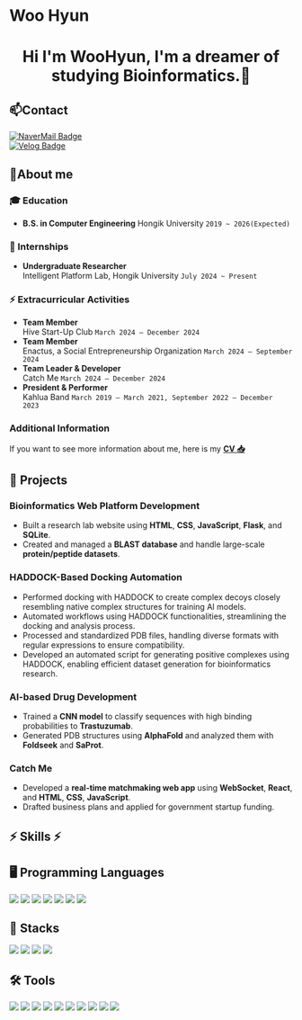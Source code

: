 # Woo Hyun

<div align="center">

# Hi I'm WooHyun, I'm a dreamer of studying Bioinformatics.👋

</div>

## 📫Contact
[![NaverMail Badge](https://img.shields.io/badge/-NaverMail-03C75A?style=flat-square&logo=Naver&logoColor=white)](mailto:jwh990727@naver.com)  
[![Velog Badge](https://img.shields.io/badge/-Velog-20C997?style=flat-square&logo=Velog&logoColor=white)](https://velog.io/@jwh1802/posts)  

## 🔭About me

### :mortar_board: Education
- **B.S. in Computer Engineering**
  Hongik University `2019 ~ 2026(Expected)`
  
### 🔭 Internships
- **Undergraduate Researcher**  
  Intelligent Platform Lab, Hongik University `July 2024 ~ Present`  

### ⚡ Extracurricular Activities  
- **Team Member**  
  Hive Start-Up Club `March 2024 – December 2024`  
- **Team Member**  
  Enactus, a Social Entrepreneurship Organization `March 2024 – September 2024`  
- **Team Leader & Developer**  
  Catch Me `March 2024 – December 2024`  
- **President & Performer**  
  Kahlua Band `March 2019 – March 2021, September 2022 – December 2023`

### Additional Information
If you want to see more information about me, here is my [**CV 📥**](https://github.com/W99Hyun/W99Hyun/blob/main/WooHyunJeong__CV.pdf)


## 🚀 Projects  

### **Bioinformatics Web Platform Development**  
- Built a research lab website using **HTML**, **CSS**, **JavaScript**, **Flask**, and **SQLite**.  
- Created and managed a **BLAST database** and handle large-scale **protein/peptide datasets**.

### **HADDOCK-Based Docking Automation**
- Performed docking with HADDOCK to create complex decoys closely resembling native complex structures for training AI models.
- Automated workflows using HADDOCK functionalities, streamlining the docking and analysis process.
- Processed and standardized PDB files, handling diverse formats with regular expressions to ensure compatibility.
- Developed an automated script for generating positive complexes using HADDOCK, enabling efficient dataset generation for bioinformatics research.

### **AI-based Drug Development**  
- Trained a **CNN model** to classify sequences with high binding probabilities to **Trastuzumab**.  
- Generated PDB structures using **AlphaFold** and analyzed them with **Foldseek** and **SaProt**.  

### **Catch Me**  
- Developed a **real-time matchmaking web app** using **WebSocket**, **React**, and **HTML**, **CSS**, **JavaScript**. 
- Drafted business plans and applied for government startup funding.  

<div>

## ⚡ Skills ⚡

## 🖥 Programming Languages  
<p align="left">
  <img src="https://img.shields.io/badge/python-3776AB?style=flat-square&logo=python&logoColor=white"/>
  <img src="https://img.shields.io/badge/C-276DC3?style=flat-square&logo=C&logoColor=white"/>
  <img src="https://img.shields.io/badge/C++-00599C?style=flat-square&logo=C%2B%2B&logoColor=white"/>
  <img src="https://img.shields.io/badge/HTML-E34F26?style=flat-square&logo=HTML5&logoColor=white"/>
  <img src="https://img.shields.io/badge/CSS-1572B6?style=flat-square&logo=CSS3&logoColor=white"/>
  <img src="https://img.shields.io/badge/JavaScript-F7DF1E?style=flat-square&logo=JavaScript&logoColor=black"/>
  <img src="https://img.shields.io/badge/React-61DAFB?style=flat-square&logo=React&logoColor=black"/>
</p>

## 🔧 Stacks  
<p align="left">
  <img src="https://img.shields.io/badge/SQLite-003B57?style=flat-square&logo=sqlite&logoColor=white"/>
  <img src="https://img.shields.io/badge/Docker-2496ED?style=flat-square&logo=docker&logoColor=white"/>
  <img src="https://img.shields.io/badge/Linux-FCC624?style=flat-square&logo=linux&logoColor=black"/>
  <img src="https://img.shields.io/badge/Git-F05032?style=flat-square&logo=git&logoColor=white"/>
</p>

## 🛠 Tools  
<p align="left">
  <img src="https://img.shields.io/badge/AlphaFold-4285F4?style=flat-square"/>
  <img src="https://img.shields.io/badge/ColabFold-F9AB00?style=flat-square"/>
  <img src="https://img.shields.io/badge/HADDOCK-007ACC?style=flat-square"/>
  <img src="https://img.shields.io/badge/Foldseek-228B22?style=flat-square"/>
  <img src="https://img.shields.io/badge/SaProt-800080?style=flat-square"/>
  <img src="https://img.shields.io/badge/PyMOL-0099CC?style=flat-square"/>
  <img src="https://img.shields.io/badge/BLAST-3366CC?style=flat-square"/>
  <img src="https://img.shields.io/badge/Visual%20Studio%20Code-007ACC?style=flat-square"/>
  <img src="https://img.shields.io/badge/Google%20Colab-F9AB00?style=flat-square"/>
  <img src="https://img.shields.io/badge/Anaconda-44A833?style=flat-square"/>
</p>

  
 </div>
 


<!--
**W99Hyun/W99Hyun** is a ✨ _special_ ✨ repository because its `README.md` (this file) appears on your GitHub profile.

Here are some ideas to get you started:

- 🔭 I’m currently working on ...
- 🌱 I’m currently learning ...
- 👯 I’m looking to collaborate on ...
- 🤔 I’m looking for help with ...
- 💬 Ask me about ...
- 📫 How to reach me: ...
- 😄 Pronouns: ...
- ⚡ Fun fact: ...
-->
